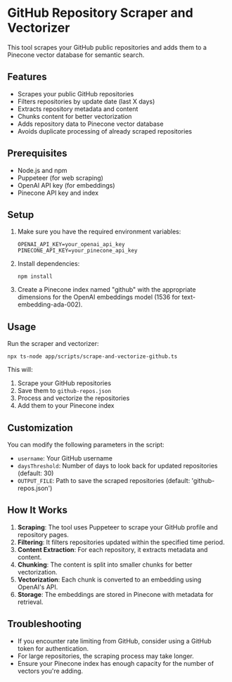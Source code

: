 # GitHub Repository Scraper and Vectorizer

This tool scrapes your GitHub public repositories and adds them to a Pinecone vector database for semantic search.

## Features

-   Scrapes your public GitHub repositories
-   Filters repositories by update date (last X days)
-   Extracts repository metadata and content
-   Chunks content for better vectorization
-   Adds repository data to Pinecone vector database
-   Avoids duplicate processing of already scraped repositories

## Prerequisites

-   Node.js and npm
-   Puppeteer (for web scraping)
-   OpenAI API key (for embeddings)
-   Pinecone API key and index

## Setup

1. Make sure you have the required environment variables:

    ```
    OPENAI_API_KEY=your_openai_api_key
    PINECONE_API_KEY=your_pinecone_api_key
    ```

2. Install dependencies:

    ```
    npm install
    ```

3. Create a Pinecone index named "github" with the appropriate dimensions for the OpenAI embeddings model (1536 for text-embedding-ada-002).

## Usage

Run the scraper and vectorizer:

```
npx ts-node app/scripts/scrape-and-vectorize-github.ts
```

This will:

1. Scrape your GitHub repositories
2. Save them to `github-repos.json`
3. Process and vectorize the repositories
4. Add them to your Pinecone index

## Customization

You can modify the following parameters in the script:

-   `username`: Your GitHub username
-   `daysThreshold`: Number of days to look back for updated repositories (default: 30)
-   `OUTPUT_FILE`: Path to save the scraped repositories (default: 'github-repos.json')

## How It Works

1. **Scraping**: The tool uses Puppeteer to scrape your GitHub profile and repository pages.
2. **Filtering**: It filters repositories updated within the specified time period.
3. **Content Extraction**: For each repository, it extracts metadata and content.
4. **Chunking**: The content is split into smaller chunks for better vectorization.
5. **Vectorization**: Each chunk is converted to an embedding using OpenAI's API.
6. **Storage**: The embeddings are stored in Pinecone with metadata for retrieval.

## Troubleshooting

-   If you encounter rate limiting from GitHub, consider using a GitHub token for authentication.
-   For large repositories, the scraping process may take longer.
-   Ensure your Pinecone index has enough capacity for the number of vectors you're adding.
